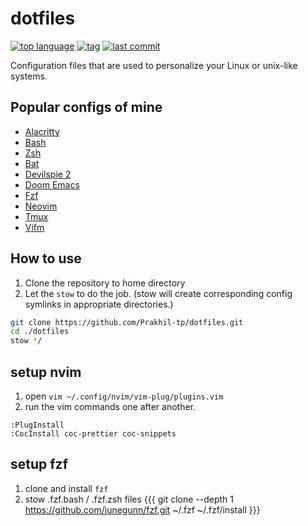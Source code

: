 # dotfiles

[![top language](https://img.shields.io/github/languages/top/prakhil-tp/dotfiles)](https://github.com/prakhil-tp/dotfiles/search?l=vim%20script)
[![tag](https://img.shields.io/github/v/tag/prakhil-tp/dotfiles)](https://github.com/prakhil-tp/dotfiles/tags)
[![last commit](https://img.shields.io/github/last-commit/prakhil-tp/dotfiles)](https://github.com/Prakhil-tp/dotfiles/commits/master)

Configuration files that are used to personalize your Linux or unix-like systems. 

## Popular configs of mine

- [Alacritty](https://github.com/Prakhil-tp/dotfiles/tree/master/Alacritty/.config/)
- [Bash](https://github.com/Prakhil-tp/dotfiles/tree/master/bash/)
- [Zsh](https://github.com/Prakhil-tp/dotfiles/tree/master/zsh/)
- [Bat](https://github.com/Prakhil-tp/dotfiles/tree/master/bat/.config/bat/)
- [Devilspie 2](https://github.com/Prakhil-tp/dotfiles/tree/master/devilspie2/.config/devilspie2/)
- [Doom Emacs](https://github.com/Prakhil-tp/dotfiles/tree/master/emacs/)
- [Fzf](https://github.com/Prakhil-tp/dotfiles/tree/master/fzf/)
- [Neovim](https://github.com/Prakhil-tp/dotfiles/tree/master/nvim/.config/nvim/)
- [Tmux](https://github.com/Prakhil-tp/dotfiles/tree/master/tmux/)
- [Vifm](https://github.com/Prakhil-tp/dotfiles/tree/master/vifm/.config/vifm/)

## How to use

1. Clone the repository to home directory
2. Let the `stow` to do the job. (stow will create corresponding config symlinks in appropriate directories.)

``` sh
git clone https://github.com/Prakhil-tp/dotfiles.git
cd ./dotfiles
stow */
```

## setup nvim

1. open `vim ~/.config/nvim/vim-plug/plugins.vim`
2. run the vim commands one after another.

``` vim-snippet
:PlugInstall
:CocInstall coc-prettier coc-snippets
```

## setup fzf 

1. clone and install `fzf`
2. stow .fzf.bash / .fzf.zsh files
{{{
  git clone --depth 1 https://github.com/junegunn/fzf.git ~/.fzf
  ~/.fzf/install
}}}

